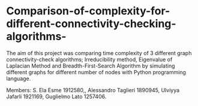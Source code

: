 # Comparison-of-complexity-for-different-connectivity-checking-algorithms-

The aim of this project was comparing time complexity of 3 different graph connectivity-check algorithms;
Irreducibility method, Eigenvalue of Laplacian Method and Breadth-First-Search Algorithm by
simulating different graphs for different number of nodes with Python programming language. 

Members: S. Ela Esme 1912580,, Alessandro Taglieri 1890945,  Ulviyya Jafarli 1921169,
Guglielmo Lato 1257406.
